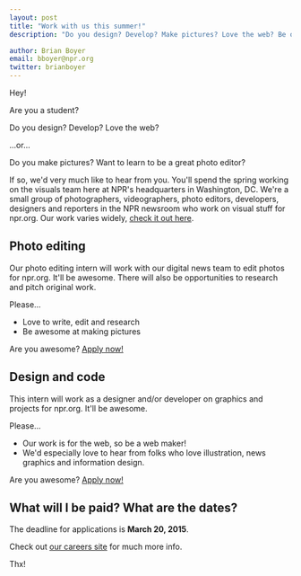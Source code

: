 ```yaml
---
layout: post
title: "Work with us this summer!"
description: "Do you design? Develop? Make pictures? Love the web? Be our summer intern!"

author: Brian Boyer
email: bboyer@npr.org
twitter: brianboyer
---
```


Hey!

Are you a student?

Do you design? Develop? Love the web?

...or...

Do you make pictures? Want to learn to be a great photo editor?

If so, we'd very much like to hear from you. You'll spend the spring working on the visuals team here at NPR's headquarters in Washington, DC. We're a small group of photographers, videographers, photo editors, developers, designers and reporters in the NPR newsroom who work on visual stuff for npr.org. Our work varies widely, [check it out here](http://blog.apps.npr.org/apps/).

## Photo editing

Our photo editing intern will work with our digital news team to edit photos for npr.org. It'll be awesome. There will also be opportunities to research and pitch original work.

Please...

- Love to write, edit and research
- Be awesome at making pictures

Are you awesome? [Apply now!](https://interns-npr.icims.com/jobs/2331/summer-2015%3a-digital-news%2c-picture-editing-%26-visual-journalist/job)

## Design and code

This intern will work as a designer and/or developer on graphics and projects for npr.org. It'll be awesome.

Please...

- Our work is for the web, so be a web maker!
- We'd especially love to hear from folks who love illustration, news graphics and information design.

Are you awesome? [Apply now!](https://interns-npr.icims.com/jobs/2331/summer-2015%3a-digital-news%2c-picture-editing-%26-visual-journalist/job)

## What will I be paid? What are the dates?

The deadline for applications is <b>March 20, 2015</b>.

Check out [our careers site](http://www.npr.org/about-npr/181881227/internships-at-npr) for much more info.

Thx!